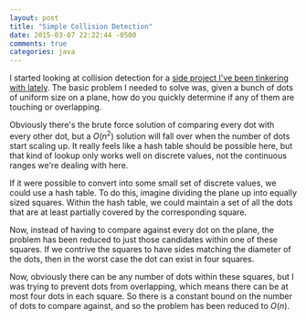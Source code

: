 ```yaml
---
layout: post
title: "Simple Collision Detection"
date: 2015-03-07 22:22:44 -0500
comments: true
categories: java
---
```


I started looking at collision detection for a [side project I've been tinkering with lately](https://github.com/lackita/ZombieSimulator).  The basic problem I needed to solve was, given a bunch of dots of uniform size on a plane, how do you quickly determine if any of them are touching or overlapping.

Obviously there's the brute force solution of comparing every dot with every other dot, but a $O(n^2)$ solution will fall over when the number of dots start scaling up.  It really feels like a hash table should be possible here, but that kind of lookup only works well on discrete values, not the continuous ranges we're dealing with here.

If it were possible to convert into some small set of discrete values, we could use a hash table.  To do this, imagine dividing the plane up into equally sized squares.  Within the hash table, we could maintain a set of all the dots that are at least partially covered by the corresponding square.

Now, instead of having to compare against every dot on the plane, the problem has been reduced to just those candidates within one of these squares.  If we contrive the squares to have sides matching the diameter of the dots, then in the worst case the dot can exist in four squares.

Now, obviously there can be any number of dots within these squares, but I was trying to prevent dots from overlapping, which means there can be at most four dots in each square.  So there is a constant bound on the number of dots to compare against, and so the problem has been reduced to $O(n)$.
